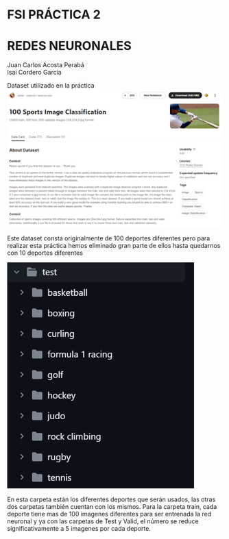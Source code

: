 # FSI PRÁCTICA 2
# REDES NEURONALES
Juan Carlos Acosta Perabá    
Isai Cordero García

Dataset utilizado en la práctica
![Imagen del Dataset para práctica](./DatasetDeportes.png)

Este dataset consta originalmente de 100 deportes diferentes pero para realizar esta práctica hemos eliminado gran parte de ellos hasta quedarnos con 10 deportes diferentes



![Imagen de la carpeta Test con los deportes](./TestDeportes.png)

En esta carpeta están los diferentes deportes que serán usados, las otras dos carpetas también cuentan con los mismos.
Para la carpeta train, cada deporte tiene mas de 100 imagenes diferentes para ser entrenada la red neuronal y ya con las carpetas de Test y Valid, el número se reduce significativamente a 5 imagenes por cada deporte.
